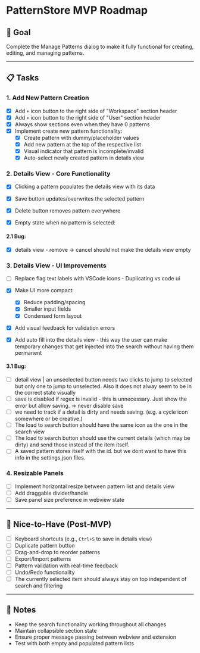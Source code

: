 # PatternStore MVP Roadmap

## 🎯 Goal
Complete the Manage Patterns dialog to make it fully functional for creating, editing, and managing patterns.

---

## 📋 Tasks

### 1. Add New Pattern Creation
- [x] Add `+` icon button to the right side of "Workspace" section header
- [x] Add `+` icon button to the right side of "User" section header
- [x] Always show sections even when they have 0 patterns
- [x] Implement create new pattern functionality:
  - [x] Create pattern with dummy/placeholder values
  - [x] Add new pattern at the top of the respective list
  - [x] Visual indicator that pattern is incomplete/invalid
  - [x] Auto-select newly created pattern in details view

### 2. Details View - Core Functionality
- [x] Clicking a pattern populates the details view with its data
- [x] Save button updates/overwrites the selected pattern
- [x] Delete button removes pattern everywhere

- [x] Empty state when no pattern is selected:

#### 2.1 Bug: 
- [x] details view - remove -> cancel should not make the details view empty

### 3. Details View - UI Improvements
- [ ] Replace flag text labels with VSCode icons - Duplicating vs code ui

- [x] Make UI more compact:
  - [x] Reduce padding/spacing
  - [x] Smaller input fields
  - [x] Condensed form layout
- [x] Add visual feedback for validation errors
- [x] Add auto fill into the details view - this way the user can make temporary changes that get injected into the search without having them permanent

#### 3.1 Bug:
- [ ] detail view | an unseclected button needs two clicks to jump to selected but only one to jump to unselected. Also it does not alway seem to be in the correct state visually
- [ ] save is disabled if regex is invalid - this is unnecessary.  Just show the error but allow saving. -> never disable save
- [ ] we need to track if a detail is dirty and needs saving. (e.g. a cycle icon somewhere or be creative.)
- [ ] The load to search button should have the same icon as the one in the search view
- [ ] The load to search button should use the current details (which may be dirty) and send those instead of the item itself.
- [ ] A saved pattern stores itself with the id. but we dont want to have this info in the settings.json files.

### 4. Resizable Panels
- [ ] Implement horizontal resize between pattern list and details view
- [ ] Add draggable divider/handle
- [ ] Save panel size preference in webview state

---

## 🚀 Nice-to-Have (Post-MVP)
- [ ] Keyboard shortcuts (e.g., `Ctrl+S` to save in details view)
- [ ] Duplicate pattern button
- [ ] Drag-and-drop to reorder patterns
- [ ] Export/Import patterns
- [ ] Pattern validation with real-time feedback
- [ ] Undo/Redo functionality
- [ ] The currently selected item should always stay on top independent of search and filtering

---

## 📝 Notes
- Keep the search functionality working throughout all changes
- Maintain collapsible section state
- Ensure proper message passing between webview and extension
- Test with both empty and populated pattern lists

